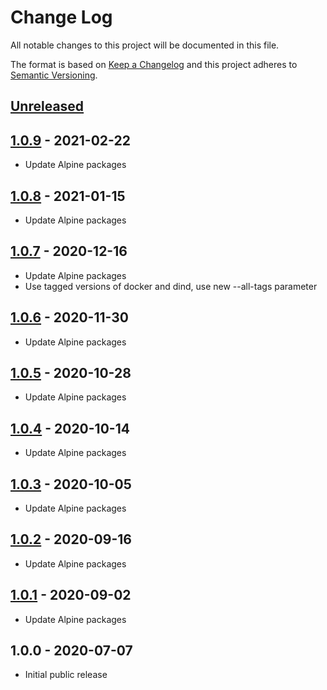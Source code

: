 # Change Log

All notable changes to this project will be documented in this file.

The format is based on [Keep a Changelog](http://keepachangelog.com/)
and this project adheres to [Semantic Versioning](http://semver.org/).

## [Unreleased]

## [1.0.9] - 2021-02-22
- Update Alpine packages

## [1.0.8] - 2021-01-15
- Update Alpine packages

## [1.0.7] - 2020-12-16
- Update Alpine packages
- Use tagged versions of docker and dind, use new --all-tags parameter

## [1.0.6] - 2020-11-30
- Update Alpine packages

## [1.0.5] - 2020-10-28
- Update Alpine packages

## [1.0.4] - 2020-10-14
- Update Alpine packages

## [1.0.3] - 2020-10-05
- Update Alpine packages

## [1.0.2] - 2020-09-16
- Update Alpine packages

## [1.0.1] - 2020-09-02
- Update Alpine packages

## 1.0.0 - 2020-07-07

- Initial public release

[Unreleased]:  https://github.com/gmitirol/alpine312/compare/1.0.9...HEAD
[1.0.9]: https://github.com/gmitirol/alpine312/compare/1.0.8...1.0.9
[1.0.8]: https://github.com/gmitirol/alpine312/compare/1.0.7...1.0.8
[1.0.7]: https://github.com/gmitirol/alpine312/compare/1.0.6...1.0.7
[1.0.6]: https://github.com/gmitirol/alpine312/compare/1.0.5...1.0.6
[1.0.5]: https://github.com/gmitirol/alpine312/compare/1.0.4...1.0.5
[1.0.4]: https://github.com/gmitirol/alpine312/compare/1.0.3...1.0.4
[1.0.3]: https://github.com/gmitirol/alpine312/compare/1.0.2...1.0.3
[1.0.2]: https://github.com/gmitirol/alpine312/compare/1.0.1...1.0.2
[1.0.1]: https://github.com/gmitirol/alpine312/compare/1.0.0...1.0.1
